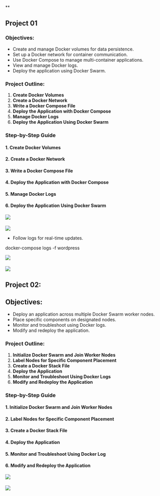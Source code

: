 ﻿** 
## <a name="_9iza2ydxtzvn"></a>**Project 01**
### <a name="_ttopsyrfk81z"></a>**Objectives:**
- Create and manage Docker volumes for data persistence.
- Set up a Docker network for container communication.
- Use Docker Compose to manage multi-container applications.
- View and manage Docker logs.
- Deploy the application using Docker Swarm.
### <a name="_wf2apvn11qx8"></a>**Project Outline:**
1. **Create Docker Volumes**
1. **Create a Docker Network**
1. **Write a Docker Compose File**
1. **Deploy the Application with Docker Compose**
1. **Manage Docker Logs**
1. **Deploy the Application Using Docker Swarm**
### <a name="_x6vzeg4e0wau"></a>**Step-by-Step Guide**
#### <a name="_b812fxp62oz2"></a>**1. Create Docker Volumes**
#### <a name="_4tsplf54ijn1"></a>**2. Create a Docker Network**
#### <a name="_9p4ovcmkub24"></a>**3. Write a Docker Compose File**
#### <a name="_6svjdano3xwh"></a>**4. Deploy the Application with Docker Compose**
#### <a name="_31ztthbzxtov"></a>**5. Manage Docker Logs**
#### <a name="_f072k32uhvit"></a>**6. Deploy the Application Using Docker Swarm**

#### ![](Aspose.Words.c7e0b45d-4e7f-4229-82f0-44aaf6cef6ff.001.png)

![](Aspose.Words.c7e0b45d-4e7f-4229-82f0-44aaf6cef6ff.002.png)

- Follow logs for real-time updates.

docker-compose logs -f wordpress

![](Aspose.Words.c7e0b45d-4e7f-4229-82f0-44aaf6cef6ff.003.png)
####

![](Aspose.Words.c7e0b45d-4e7f-4229-82f0-44aaf6cef6ff.004.png)




## <a name="_93oycyuv3cns"></a>**Project 02:** 
## <a name="_numsb0lxonsr"></a>**Objectives:**
- Deploy an application across multiple Docker Swarm worker nodes.
- Place specific components on designated nodes.
- Monitor and troubleshoot using Docker logs.
- Modify and redeploy the application.
### <a name="_1gwgmqgk8rp2"></a>**Project Outline:**
1. **Initialize Docker Swarm and Join Worker Nodes**
1. **Label Nodes for Specific Component Placement**
1. **Create a Docker Stack File**
1. **Deploy the Application**
1. **Monitor and Troubleshoot Using Docker Logs**
1. **Modify and Redeploy the Application**
### <a name="_w75j6zag09pd"></a>**Step-by-Step Guide**
#### <a name="_jypv13au9fw5"></a>**1. Initialize Docker Swarm and Join Worker Nodes**
#### <a name="_458ta3shn5by"></a>**2. Label Nodes for Specific Component Placement**
#### <a name="_mmve4p7edidy"></a>**3. Create a Docker Stack File**
#### <a name="_p06yget75y3w"></a>**4. Deploy the Application**
#### <a name="_tfa301p85cer"></a>**5. Monitor and Troubleshoot Using Docker Log**
#### <a name="_nzsbdugz0di1"></a>**6. Modify and Redeploy the Application**
![](Aspose.Words.c7e0b45d-4e7f-4229-82f0-44aaf6cef6ff.005.png)
####

![](Aspose.Words.c7e0b45d-4e7f-4229-82f0-44aaf6cef6ff.006.png)
####


